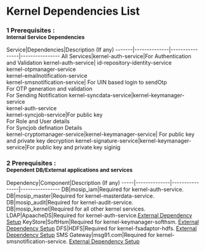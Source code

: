 # Kernel Dependencies List


### 1 Prerequisites : <br><sub>Internal Service Dependencies</sub></br>
Service|Dependencies|Description (If any)
-------|--------------|----------------|----------------
All Services|kernel-auth-service|For Authentication and Validation
kernel-auth-service| id-repository-identity-service</br> kernel-otpmanager-service</br> kernel-emailnotification-service</br> kernel-smsnotification-service| For UIN based login to sendOtp</br> For OTP generation and validation</br> For Sending Notification
kernel-syncdata-service|kernel-keymanager-service</br> kernel-auth-service</br> kernel-syncjob-service|For public key</br> For  Role and User details</br> For Syncjob defination Details </br>
kernel-cryptomanager-service|kernel-keymanager-service| For public key and private key decryption
kernel-signature-service|kernel-keymanager-service|For public key and private key siginig



### 2 Prerequisites : <br><sub>Dependent DB/External applications and services</sub></br>
Dependency|Component|Description (If any)
-----|--------------|----------------|----------------
DB|mosip_iam|Required for kernel-auth-service.
DB|mosip_master|Required for kernel-masterdata-service.
DB|mosip_audit|Required for kernel-audit-service.
DB|mosip_kernel|Required for all other kernel services.
LDAP|ApaacheDS|Required for kernel-auth-service.[External Dependency Setup](https://github.com/mosip/mosip/wiki/Getting-Started#6-installing-external-dependencies-)
KeyStore|SoftHsm|Required for kernel-keymanager-softhsm. [External Dependency Setup](https://github.com/mosip/mosip/wiki/Getting-Started#6-installing-external-dependencies-)
DFS|HDFS|Required for kernel-fsadaptor-hdfs. [External Dependency Setup](https://github.com/mosip/mosip/wiki/Getting-Started#6-installing-external-dependencies-)
SMS Gateway|msg91.com|Required for kernel-smsnotification-service. [External Dependency Setup](https://github.com/mosip/mosip/wiki/Getting-Started#6-installing-external-dependencies-)




